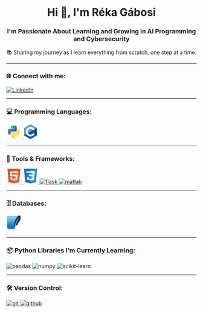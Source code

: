 <h1 align="center">Hi 👋, I'm Réka Gábosi</h1>
<h3 align="center">I'm Passionate About Learning and Growing in AI Programming and Cybersecurity</h3>

<p align="center">📚 Sharing my journey as I learn everything from scratch, one step at a time.</p>

---

### 🌐 Connect with me:
<p align="left">
  <a href="https://www.linkedin.com/in/r%C3%A9ka-g%C3%A1bosi-8490b8109/" target="blank">
    <img align="center" src="https://raw.githubusercontent.com/rahuldkjain/github-profile-readme-generator/master/src/images/icons/Social/linked-in-alt.svg" alt="LinkedIn" height="30" width="40" />
  </a>
</p>

---

### 💻 Programming Languages:
<p align="left">
  <a href="https://www.python.org" target="_blank" rel="noreferrer">
    <img src="https://raw.githubusercontent.com/devicons/devicon/master/icons/python/python-original.svg" alt="python" width="40" height="40"/>
  </a>
  <a href="https://en.wikipedia.org/wiki/C_(programming_language)" target="_blank" rel="noreferrer">
    <img src="https://raw.githubusercontent.com/devicons/devicon/master/icons/c/c-original.svg" alt="C" width="40" height="40"/>
  </a>
</p>

---

### 🎨 Tools & Frameworks:
<p align="left">
  <a href="https://developer.mozilla.org/en-US/docs/Web/HTML" target="_blank" rel="noreferrer">
    <img src="https://raw.githubusercontent.com/devicons/devicon/master/icons/html5/html5-original.svg" alt="html" width="40" height="40"/>
  </a>
  <a href="https://developer.mozilla.org/en-US/docs/Web/CSS" target="_blank" rel="noreferrer">
    <img src="https://raw.githubusercontent.com/devicons/devicon/master/icons/css3/css3-original.svg" alt="css" width="40" height="40"/>
  </a>
  <a href="https://flask.palletsprojects.com/" target="_blank" rel="noreferrer">
    <img src="https://raw.githubusercontent.com/rahuldkjain/github-profile-readme-generator/master/src/images/icons/Framework/flask.svg" alt="flask" width="40" height="52"/>
  </a>
  <a href="https://www.mathworks.com/products/matlab.html" target="_blank" rel="noreferrer">
    <img src="https://upload.wikimedia.org/wikipedia/commons/2/21/Matlab_Logo.png" alt="matlab" width="50" height="40"/>
  </a>
</p>

---

### 🗄️ Databases:
<p align="left">
  <a href="https://www.sqlite.org/" target="_blank" rel="noreferrer">
    <img src="https://raw.githubusercontent.com/devicons/devicon/master/icons/sqlite/sqlite-original.svg" alt="sqlite" width="40" height="40"/>
  </a>
</p>

---

### 📦 Python Libraries I'm Currently Learning:
<p align="left">
  <img src="https://upload.wikimedia.org/wikipedia/commons/e/ed/Pandas_logo.svg" alt="pandas" height="40"/>
  <img src="https://numpy.org/images/logo.svg" alt="numpy" height="40"/>
  <img src="https://scikit-learn.org/stable/_static/scikit-learn-logo-small.png" alt="scikit-learn" height="40"/>
</p>

---

### 🛠️ Version Control:
<p align="left">
  <a href="https://git-scm.com/" target="_blank" rel="noreferrer">
    <img src="https://git-scm.com/images/logos/downloads/Git-Icon-1788C.svg" alt="git" width="45" height="45"/>
  </a>
  <a href="https://github.com/" target="_blank" rel="noreferrer">
    <img src="https://static-00.iconduck.com/assets.00/github-icon-2048x1988-jzvzcf2t.png" alt="github" width="45" height="45"/>
  </a>
</p>